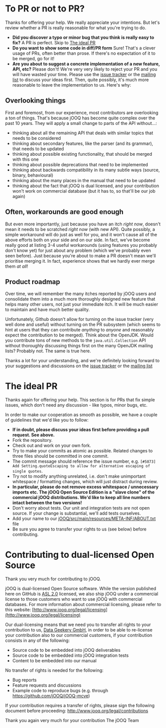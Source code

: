 # To PR or not to PR?

Thanks for offering your help. We really appreciate your intentions. But let's review whether a PR is really reasonable for what you're trying to do.

- **Did you discover a typo or minor bug that you think is really easy to fix?** A PR is perfect. Skip to [The ideal PR](#the-ideal-pr)
- **Do you want to show some code in diff/PR form** Sure! That's a clever usage of PRs, often better than prose. If there's no expectation of it to be merged, go for it!
- **Are you about to suggest a concrete implementation of a new feature, API, etc?** Please don't! We're very very likely to reject your PR and you will have wasted your time. Please use the [issue tracker](https://github.com/jOOQ/jOOQ/issues/new) or the [mailing list](https://groups.google.com/d/forum/jooq-user) to discuss your ideas first. Then, quite possibly, it's much more reasonable to leave the implementation to us. Here's why:

## Overlooking things

First and foremost, from our experience, most contributors are overlooking a ton of things. That's because jOOQ has become quite complex over the past 10 years. They will apply a small change to parts of the API without...:

- thinking about all the remaining API that deals with similar topics that needs to be considered
- thinking about secondary features, like the parser (and its grammar), that needs to be updated
- thinking about possible existing functionality, that should be merged with this one
- thinking about possible deprecations that need to be implemented
- thinking about backwards compatibility in its many subtle ways (source, binary, behavioural)
- thinking about the many places in the manual that need to be updated
- thinking about the fact that jOOQ is dual licensed, and your contribution won't work on commercial database (but it has to, so that'll be our job again)

## Often, workarounds are good enough

But even more importantly, just because you have an itch _right now_, doesn't mean it needs to be scratched _right now_ (with new API). Quite possibly, a simple workaround will do just as well for you, and it won't cause all of the above efforts both on your side and on our side. In fact, we've become really good at listing 3-4 useful workarounds (using features you probably don't know yet) for just about any problem (which we've probably even seen before). Just because you're about to make a PR doesn't mean we'll prioritise merging it. In fact, experience shows that we hardly ever merge them _at all_!

## Product roadmap

Over time, we will remember the many itches reported by jOOQ users and consolidate them into a much more thoroughly designed new feature that helps many other users, not just your immediate itch. It will be much easier to maintain and have much better quality.

Unfortunately, Github doesn't allow for turning on the issue tracker (very well done and useful) without turning on the PR subsystem (which seems to hint at users that they can contribute _anything_ to _anyone_ and reasonably expect the contribution to be merged). Think about the OpenJDK. Would you contribute tons of new methods to the `java.util.Collection` API without thoroughly discussing things first on the many OpenJDK mailing lists? Probably not. The same is true here.

Thanks a lot for your understanding, and we're definitely looking forward to your suggestions and discussions on the [issue tracker](https://github.com/jOOQ/jOOQ/issues/new) or the [mailing list](https://groups.google.com/d/forum/jooq-user)

# The ideal PR

Thanks again for offering your help. This section is for PRs that fix simple issues, which don't need any discussion - like typos, minor bugs, etc.

In order to make our cooperation as smooth as possible, we have a couple of guidelines that we'd like you to follow:

- **If in doubt, please discuss your ideas first before providing a pull request. See above.**
- Fork the repository.
- Check out and work on your own fork.
- Try to make your commits as atomic as possible. Related changes to three files should be committed in one commit.
- The commit message should reference the issue number, e.g. `[#5873] Add Setting.quoteEscaping to allow for alternative escaping of single quotes`.
- Try not to modify anything unrelated, i.e. don't make unimportant whitespace / formatting changes, which will just distract during review.
- **In particular, please do not remove excess whitespace / unnecessary imports etc. The jOOQ Open Source Edition is a "slave clone" of the commercial jOOQ distributions. We'd like to keep all line numbers intact between the two versions!**
- Don't worry about tests. Our unit and integration tests are not open source. If your change is substantial, we'll add tests ourselves.
- Add your name to our [jOOQ/src/main/resources/META-INF/ABOUT.txt](https://github.com/jOOQ/jOOQ/blob/main/jOOQ/src/main/resources/META-INF/ABOUT.txt) file
- Be sure you agree to transfer your rights to us (see below) before contributing.

# Contributing to dual-licensed Open Source

Thank you very much for contributing to jOOQ.

jOOQ is dual-licensed Open Source software. While the version published here on GitHub is [ASL 2.0](http://www.apache.org/licenses/LICENSE-2.0) licensed, we also ship jOOQ under a commercial license to those customers who want to use jOOQ with commercial databases. For more information about commercial licensing, please refer to this website:
[http://www.jooq.org/legal/licensing](http://www.jooq.org/legal/licensing)

Our dual-licensing means that we need you to transfer all rights to your contribution to us, [Data Geekery GmbH](http://www.datageekery.com), in order to be able to re-license your contribution also to our commercial customers, if your contribution consists in any of the following:

- Source code to be embedded into jOOQ deliverables
- Source code to be embedded into jOOQ integration tests
- Content to be embedded into our manual

No transfer of rights is needed for the following:

- Bug reports
- Feature requests and discussions
- Example code to reproduce bugs (e.g. through https://github.com/jOOQ/jOOQ-mcve)

If your contribution requires a transfer of rights, please sign the following document before proceeding:
http://www.jooq.org/legal/contributions

Thank you again very much for your contribution
The jOOQ Team
